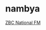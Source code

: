 # nambya

[ZBC National FM](http://41.220.21.70:88/broadwave.m3u?src=1&amprate=1/stream?type=.mp3)

